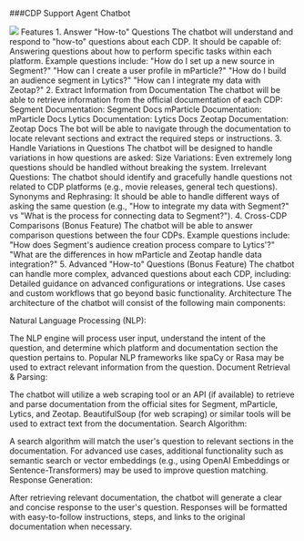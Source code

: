 ###CDP Support Agent Chatbot

<img src="C:\Users\swapna\OneDrive\Pictures\Screenshots\Screenshot 2025-01-14 163913.png"/>
Features
1. Answer "How-to" Questions
The chatbot will understand and respond to "how-to" questions about each CDP. It should be capable of:
Answering questions about how to perform specific tasks within each platform.
Example questions include:
"How do I set up a new source in Segment?"
"How can I create a user profile in mParticle?"
"How do I build an audience segment in Lytics?"
"How can I integrate my data with Zeotap?"
2. Extract Information from Documentation
The chatbot will be able to retrieve information from the official documentation of each CDP:
Segment Documentation: Segment Docs
mParticle Documentation: mParticle Docs
Lytics Documentation: Lytics Docs
Zeotap Documentation: Zeotap Docs
The bot will be able to navigate through the documentation to locate relevant sections and extract the required steps or instructions.
3. Handle Variations in Questions
The chatbot will be designed to handle variations in how questions are asked:
Size Variations: Even extremely long questions should be handled without breaking the system.
Irrelevant Questions: The chatbot should identify and gracefully handle questions not related to CDP platforms (e.g., movie releases, general tech questions).
Synonyms and Rephrasing: It should be able to handle different ways of asking the same question (e.g., "How to integrate my data with Segment?" vs "What is the process for connecting data to Segment?").
4. Cross-CDP Comparisons (Bonus Feature)
The chatbot will be able to answer comparison questions between the four CDPs. Example questions include:
"How does Segment's audience creation process compare to Lytics'?"
"What are the differences in how mParticle and Zeotap handle data integration?"
5. Advanced "How-to" Questions (Bonus Feature)
The chatbot can handle more complex, advanced questions about each CDP, including:
Detailed guidance on advanced configurations or integrations.
Use cases and custom workflows that go beyond basic functionality.
Architecture
The architecture of the chatbot will consist of the following main components:

Natural Language Processing (NLP):

The NLP engine will process user input, understand the intent of the question, and determine which platform and documentation section the question pertains to.
Popular NLP frameworks like spaCy or Rasa may be used to extract relevant information from the question.
Document Retrieval & Parsing:

The chatbot will utilize a web scraping tool or an API (if available) to retrieve and parse documentation from the official sites for Segment, mParticle, Lytics, and Zeotap.
BeautifulSoup (for web scraping) or similar tools will be used to extract text from the documentation.
Search Algorithm:

A search algorithm will match the user's question to relevant sections in the documentation.
For advanced use cases, additional functionality such as semantic search or vector embeddings (e.g., using OpenAI Embeddings or Sentence-Transformers) may be used to improve question matching.
Response Generation:

After retrieving relevant documentation, the chatbot will generate a clear and concise response to the user's question.
Responses will be formatted with easy-to-follow instructions, steps, and links to the original documentation when necessary.
